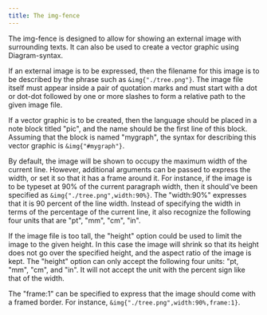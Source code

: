 ```yaml
---
title: The img-fence
---
```


The img-fence is designed to allow for showing an external
image with surrounding texts. It can also be used to create a 
vector graphic using Diagram-syntax. 

If an external image is to be expressed, then the filename 
for this image is to be described by the phrase such as
``&img{"./tree.png"}``.  The image file itself must appear
inside a pair of quotation marks and must
start with a dot or dot-dot followed by one or more 
slashes to form a relative path to the given image file. 

If a vector graphic is to be created, then the language 
should be placed in a note block titled "pic", and the name
should be the first line of this block. Assuming that
the block is named "mygraph", the syntax for describing
this vector graphic is ``&img{"#mygraph"}``. 

By default, the image will be shown to occupy the maximum
width of the current line. However, additional
arguments can be passed to express the width, or set it
so that it has a frame around it.
For instance, if the image is to be
typeset at 90% of the current paragraph width, then
it should've been specified as ``&img{"./tree.png",width:90%}``.
The "width:90%" expresses that it is 90 percent of the line width.
Instead of specifying the width in terms of the percentage of the 
current line, it also recognize the following
four units that are "pt", "mm", "cm", "in".

If the image file is too tall, the "height" option could be used
to limit the image to the given height. In this case the image will
shrink so that its height does not go over the specified height,
and the aspect ratio of the image is kept. The "height" option
can only accept the following four units: "pt, "mm", "cm", and "in".
It will not accept the unit with the percent sign like that
of the width. 

The "frame:1" can be specified to express that the image should
come with a framed border. For instance,
``&img{"./tree.png",width:90%,frame:1}``.